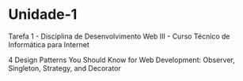 # Unidade-1
Tarefa 1 - Disciplina de Desenvolvimento Web III - Curso Técnico de Informática para Internet


4 Design Patterns You Should Know for Web Development: Observer, Singleton, Strategy, and Decorator
